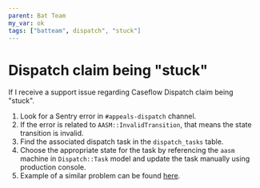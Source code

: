 ```yaml
---
parent: Bat Team
my_var: ok
tags: ["batteam", dispatch", "stuck"]
---
```


# Dispatch claim being "stuck"
If I receive a support issue regarding Caseflow Dispatch claim being "stuck".
1. Look for a Sentry error in `#appeals-dispatch` channel.
1. If the error is related to `AASM::InvalidTransition`, that means the state transition is invalid.
1. Find the associated dispatch task in the `dispatch_tasks` table.
1. Choose the appropriate state for the task by referencing the `aasm` machine in `Dispatch::Task` model and update the task manually using production console.
1. Example of a similar problem can be found [here](https://dsva.slack.com/archives/CHX8FMP28/p1561996067122700).